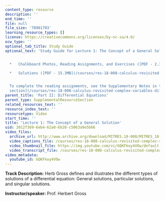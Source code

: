 ```yaml
---
content_type: resource
description: ''
end_time: ''
file: null
file_size: '78901703'
learning_resource_types: []
license: https://creativecommons.org/licenses/by-nc-sa/4.0/
ocw_type: ''
optional_tab_title: Study Guide
optional_text: 'Study Guide for Lecture 1: The Concept of a General Solution


  *   Chalkboard Photos, Reading Assignments, and Exercises ([PDF - 2.3MB](/courses/res-18-008-calculus-revisited-complex-variables-differential-equations-and-linear-algebra-fall-2011/resources/mitres_18_008_partii_lec01))

  *   Solutions ([PDF - 15.3MB](/courses/res-18-008-calculus-revisited-complex-variables-differential-equations-and-linear-algebra-fall-2011/resources/mitres_18_008_partii_sol01))


  To complete the reading assignments, see the Supplementary Notes in the [Study Materials
  section](/courses/res-18-008-calculus-revisited-complex-variables-differential-equations-and-linear-algebra-fall-2011/pages/study-materials).'
parent_title: 'Part II: Differential Equations'
parent_type: SupplementalResourceSection
related_resources_text: ''
resource_index_text: ''
resourcetype: Video
start_time: ''
title: 'Lecture 1: The Concept of a General Solution'
uid: 2012f369-6eb4-62a0-6b28-c5063a9e5b66
video_files:
  archive_url: http://www.archive.org/download/MITRES.18-008/MITRES_18-008_Part2_lec1_300k.mp4
  video_captions_file: /courses/res-18-008-calculus-revisited-complex-variables-differential-equations-and-linear-algebra-fall-2011/256875fa96435959a9830f010ce93365_GQKFkoy4VOw.vtt
  video_thumbnail_file: https://img.youtube.com/vi/GQKFkoy4VOw/default.jpg
  video_transcript_file: /courses/res-18-008-calculus-revisited-complex-variables-differential-equations-and-linear-algebra-fall-2011/2554b5b31af6fd060d429427bf18174a_GQKFkoy4VOw.pdf
video_metadata:
  youtube_id: GQKFkoy4VOw
---
```


**Track Description:** Herb Gross defines and illustrates the different types of solutions of a differential equation: General solutions, particular solutions, and singular solutions.

**Instructor/speaker:** Prof. Herbert Gross

